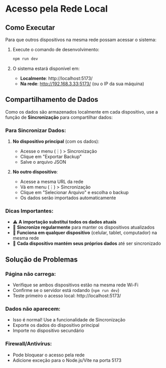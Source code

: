# Acesso pela Rede Local

## Como Executar

Para que outros dispositivos na mesma rede possam acessar o sistema:

1. Execute o comando de desenvolvimento:
   ```bash
   npm run dev
   ```

2. O sistema estará disponível em:
   - **Localmente**: http://localhost:5173/
   - **Na rede**: http://192.168.3.33:5173/ (ou o IP da sua máquina)

## Compartilhamento de Dados

Como os dados são armazenados localmente em cada dispositivo, use a função de **Sincronização** para compartilhar dados:

### Para Sincronizar Dados:

1. **No dispositivo principal** (com os dados):
   - Acesse o menu (⋮) > Sincronização
   - Clique em "Exportar Backup"
   - Salve o arquivo JSON

2. **No outro dispositivo**:
   - Acesse a mesma URL da rede
   - Vá em menu (⋮) > Sincronização
   - Clique em "Selecionar Arquivo" e escolha o backup
   - Os dados serão importados automaticamente

### Dicas Importantes:

- ⚠️ **A importação substitui todos os dados atuais**
- 🔄 **Sincronize regularmente** para manter os dispositivos atualizados
- 📱 **Funciona em qualquer dispositivo** (celular, tablet, computador) na mesma rede
- 💾 **Cada dispositivo mantém seus próprios dados** até ser sincronizado

## Solução de Problemas

### Página não carrega:
- Verifique se ambos dispositivos estão na mesma rede Wi-Fi
- Confirme se o servidor está rodando (`npm run dev`)
- Teste primeiro o acesso local: http://localhost:5173/

### Dados não aparecem:
- Isso é normal! Use a funcionalidade de Sincronização
- Exporte os dados do dispositivo principal
- Importe no dispositivo secundário

### Firewall/Antivírus:
- Pode bloquear o acesso pela rede
- Adicione exceção para o Node.js/Vite na porta 5173